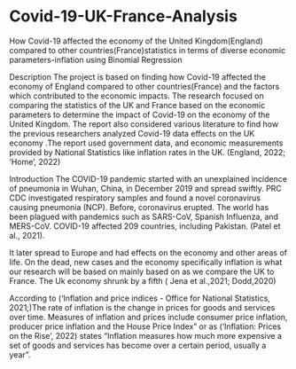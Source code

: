 # Covid-19-UK-France-Analysis
How Covid-19 affected the economy of the United Kingdom(England) compared to other countries(France)statistics in terms of diverse economic parameters-inflation using Binomial Regression

Description
The project is based on finding how Covid-19 affected the economy of England compared to other countries(France) and the factors which contributed to the economic impacts. The  research focused on comparing the statistics of the UK and France based on the economic parameters to determine the impact of Covid-19 on the economy of the United Kingdom. The report also considered various literature to find how the previous researchers analyzed Covid-19 data effects on the UK economy .The report used government data, and economic measurements provided by National Statistics like inflation rates in the UK. (England, 2022; ‘Home’, 2022)

Introduction
The COVID-19 pandemic started with an unexplained incidence of pneumonia in Wuhan, China, in December 2019 and spread swiftly. PRC CDC investigated respiratory samples and found a novel coronavirus causing pneumonia (NCP). Before, coronavirus erupted. The world has been plagued with pandemics such as SARS-CoV, Spanish Influenza, and MERS-CoV. COVID-19 affected 209 countries, including Pakistan. (Patel et al., 2021).

It later spread to Europe and had effects on the economy and other areas of life. On the dead, new cases and the economy specifically inflation is what our research will be based on mainly based on as we compare the UK to France. The Uk economy shrunk by a fifth ( Jena et al.,2021; Dodd,2020) 

According to (‘Inflation and price indices - Office for National Statistics, 2021;)The rate of inflation is the change in prices for goods and services over time. Measures of inflation and prices include consumer price inflation, producer price inflation and the House Price Index” or  as (‘Inflation: Prices on the Rise’, 2022) states “Inflation measures how much more expensive a set of goods and services has become over a certain period, usually a year”.
